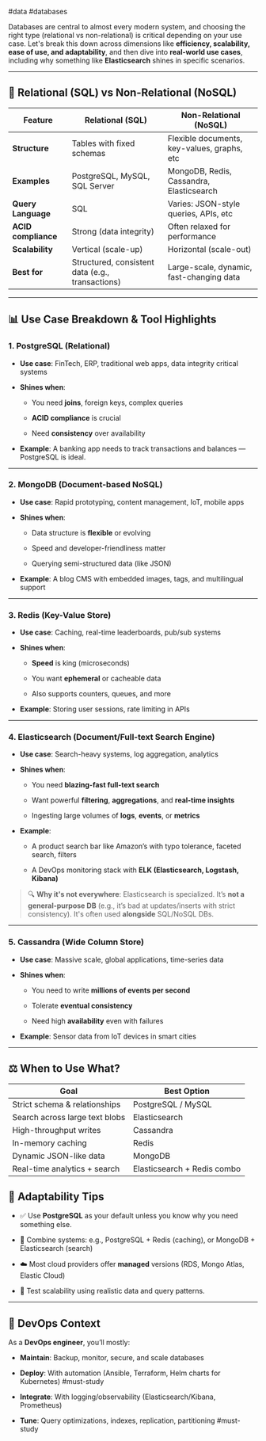 #data #databases

Databases are central to almost every modern system, and choosing the right type (relational vs non-relational) is critical depending on your use case. Let's break this down across dimensions like **efficiency, scalability, ease of use, and adaptability**, and then dive into **real-world use cases**, including why something like **Elasticsearch** shines in specific scenarios.

---

## 🧱 Relational (SQL) vs Non-Relational (NoSQL)

|Feature|Relational (SQL)|Non-Relational (NoSQL)|
|---|---|---|
|**Structure**|Tables with fixed schemas|Flexible documents, key-values, graphs, etc|
|**Examples**|PostgreSQL, MySQL, SQL Server|MongoDB, Redis, Cassandra, Elasticsearch|
|**Query Language**|SQL|Varies: JSON-style queries, APIs, etc|
|**ACID compliance**|Strong (data integrity)|Often relaxed for performance|
|**Scalability**|Vertical (scale-up)|Horizontal (scale-out)|
|**Best for**|Structured, consistent data (e.g., transactions)|Large-scale, dynamic, fast-changing data|

---

## 📊 Use Case Breakdown & Tool Highlights

### 1. **PostgreSQL (Relational)**

- **Use case**: FinTech, ERP, traditional web apps, data integrity critical systems
    
- **Shines when**:
    
    - You need **joins**, foreign keys, complex queries
        
    - **ACID compliance** is crucial
        
    - Need **consistency** over availability
        
- **Example**: A banking app needs to track transactions and balances — PostgreSQL is ideal.
    

---

### 2. **MongoDB (Document-based NoSQL)**

- **Use case**: Rapid prototyping, content management, IoT, mobile apps
    
- **Shines when**:
    
    - Data structure is **flexible** or evolving
        
    - Speed and developer-friendliness matter
        
    - Querying semi-structured data (like JSON)
        
- **Example**: A blog CMS with embedded images, tags, and multilingual support
    

---

### 3. **Redis (Key-Value Store)**

- **Use case**: Caching, real-time leaderboards, pub/sub systems
    
- **Shines when**:
    
    - **Speed** is king (microseconds)
        
    - You want **ephemeral** or cacheable data
        
    - Also supports counters, queues, and more
        
- **Example**: Storing user sessions, rate limiting in APIs
    

---

### 4. **Elasticsearch (Document/Full-text Search Engine)**

- **Use case**: Search-heavy systems, log aggregation, analytics
    
- **Shines when**:
    
    - You need **blazing-fast full-text search**
        
    - Want powerful **filtering**, **aggregations**, and **real-time insights**
        
    - Ingesting large volumes of **logs**, **events**, or **metrics**
        
- **Example**:
    
    - A product search bar like Amazon’s with typo tolerance, faceted search, filters
        
    - A DevOps monitoring stack with **ELK (Elasticsearch, Logstash, Kibana)**
        

> 🔍 **Why it's not everywhere**: Elasticsearch is specialized. It’s **not a general-purpose DB** (e.g., it’s bad at updates/inserts with strict consistency). It's often used **alongside** SQL/NoSQL DBs.

---

### 5. **Cassandra (Wide Column Store)**

- **Use case**: Massive scale, global applications, time-series data
    
- **Shines when**:
    
    - You need to write **millions of events per second**
        
    - Tolerate **eventual consistency**
        
    - Need high **availability** even with failures
        
- **Example**: Sensor data from IoT devices in smart cities
    

---

## ⚖️ When to Use What?

|Goal|Best Option|
|---|---|
|Strict schema & relationships|PostgreSQL / MySQL|
|Search across large text blobs|Elasticsearch|
|High-throughput writes|Cassandra|
|In-memory caching|Redis|
|Dynamic JSON-like data|MongoDB|
|Real-time analytics + search|Elasticsearch + Redis combo|
## 🧠 Adaptability Tips

- ✅ Use **PostgreSQL** as your default unless you know why you need something else.
    
- 🔄 Combine systems: e.g., PostgreSQL + Redis (caching), or MongoDB + Elasticsearch (search)
    
- ☁️ Most cloud providers offer **managed** versions (RDS, Mongo Atlas, Elastic Cloud)
    
- 🧪 Test scalability using realistic data and query patterns.
    

---

## 🚀 DevOps Context

As a **DevOps engineer**, you’ll mostly:

- **Maintain**: Backup, monitor, secure, and scale databases
    
- **Deploy**: With automation (Ansible, Terraform, Helm charts for Kubernetes) #must-study
    
- **Integrate**: With logging/observability (Elasticsearch/Kibana, Prometheus)
    
- **Tune**: Query optimizations, indexes, replication, partitioning  #must-study
